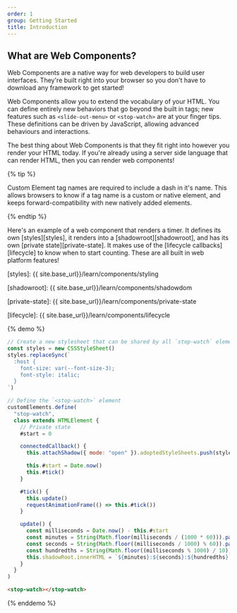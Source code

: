 ```yaml
---
order: 1
group: Getting Started
title: Introduction
---
```


## What are Web Components?

Web Components are a native way for web developers to build user interfaces. They're built right into your browser so
you don't have to download any framework to get started!

Web Components allow you to extend the vocabulary of your HTML. You can define entirely new behaviors that go beyond the
built in tags; new features such as `<slide-out-menu>` or `<stop-watch>` are at your finger tips. These definitions can
be driven by JavaScript, allowing advanced behaviours and interactions.

The best thing about Web Components is that they fit right into however you render your HTML today. If you're already
using a server side language that can render HTML, then you can render web components!

{% tip %}

Custom Element tag names are required to include a dash in it's name. This allows browsers to know if a tag name is a
custom or native element, and keeps forward-compatibility with new natively added elements.

{% endtip %}

Here's an example of a web component that renders a timer. It defines its own [styles][styles], it renders into a
[shadowroot][shadowroot], and has its own [private state][private-state]. It makes use of the [lifecycle
callbacks][lifecycle] to know when to start counting. These are all built in web platform features!

[styles]: {{ site.base_url}}/learn/components/styling

[shadowroot]: {{ site.base_url}}/learn/components/shadowdom

[private-state]: {{ site.base_url}}/learn/components/private-state

[lifecycle]: {{ site.base_url}}/learn/components/lifecycle

{% demo %}

```js
// Create a new stylesheet that can be shared by all `stop-watch` elements
const styles = new CSSStyleSheet()
styles.replaceSync(`
  :host {
    font-size: var(--font-size-3);
    font-style: italic;
  }
`)

// Define the `<stop-watch>` element
customElements.define(
  "stop-watch",
  class extends HTMLElement {
    // Private state
    #start = 0

    connectedCallback() {
      this.attachShadow({ mode: "open" }).adoptedStyleSheets.push(styles)

      this.#start = Date.now()
      this.#tick()
    }

    #tick() {
      this.update()
      requestAnimationFrame(() => this.#tick())
    }

    update() {
      const milliseconds = Date.now() - this.#start
      const minutes = String(Math.floor(milliseconds / (1000 * 60))).padStart(2, "0")
      const seconds = String(Math.floor((milliseconds / 1000) % 60)).padStart(2, "0")
      const hundredths = String(Math.floor((milliseconds % 1000) / 10)).padStart(2, "0")
      this.shadowRoot.innerHTML = `${minutes}:${seconds}:${hundredths}`
    }
  }
)
```

```html
<stop-watch></stop-watch>
```

{% enddemo %}
